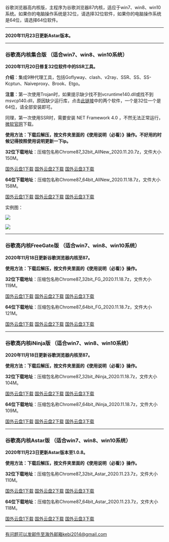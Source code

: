 谷歌浏览器高内核版，主程序为谷歌浏览器87内核，适应于win7、win8、win10系统。如果你的电脑操作系统是32位，请选择32位软件，如果你的电脑操作系统是64位，请选择64位软件。

***

**2020年11月23日更新Astar版本。**

***

### 谷歌高内核集合版  （适合win7、win8、win10系统）

**2020年11月20日修复32位软件中的SSR工具。**

**介绍**：集成9种代理工具，包括Goflyway、clash、v2ray、SSR、SS、SS-Kcptun、Naiveproxy、Brook、Etgo。

**注意**：第一次使用Trojan时，如果提示缺少找不到vcruntime140.dll或找不到msvcp140.dll，原因缺少运行库，点击[此链接](https://www.microsoft.com/en-us/download/details.aspx?id=48145)中的两个软件，一个是32位一个是64位，请全部安装即可。

同理，第一次使用SSR时，需要安装 NET Framework 4.0 ，不然无法正常运行，[微软官网](https://www.microsoft.com/zh-cn/download/details.aspx?id=17718)下载。

**使用方法：下载后解压，按文件夹里面的《使用说明（必看）》操作。不好用的时候记得按照使用说明更新一下ip。**

**32位下载地址**：压缩包名称Chrome87_32bit_AllNew_2020.11.20.7z，文件大小150M。

[国外云盘1下载](https://tr51.free4444.xyz/Chrome87_32bit_AllNew_2020.11.20.7z) 
[国外云盘2下载](https://tr61.free4444.xyz/Chrome87_32bit_AllNew_2020.11.20.7z) 
[国外云盘3下载](https://tr71.free4444.xyz/Chrome87_32bit_AllNew_2020.11.20.7z) 

**64位下载地址**：压缩包名称Chrome87_64bit_AllNew_2020.11.18.7z，文件大小158M。

[国外云盘1下载](https://tr51.free4444.xyz/Chrome87_64bit_AllNew_2020.11.18.7z) 
[国外云盘2下载](https://tr61.free4444.xyz/Chrome87_64bit_AllNew_2020.11.18.7z) 
[国外云盘3下载](https://tr71.free4444.xyz/Chrome87_64bit_AllNew_2020.11.18.7z) 

实例图：

![](https://cdn.jsdelivr.net/gh/Alvin9999/pac2/all1.jpg)

![](https://cdn.jsdelivr.net/gh/Alvin9999/pac2/all2.jpg)

***

### 谷歌高内核FreeGate版  （适合win7、win8、win10系统）

**2020年11月18日更新谷歌浏览器内核至87。**

**使用方法：下载后解压，按文件夹里面的《使用说明（必看）》操作。**

**32位下载地址**：压缩包名称Chrome87_32bit_FG_2020.11.18.7z，文件大小119M。

[国外云盘1下载](https://tr51.free4444.xyz/Chrome87_32bit_FG_2020.11.18.7z) 
[国外云盘2下载](https://tr61.free4444.xyz/Chrome87_32bit_FG_2020.11.18.7z) 
[国外云盘3下载](https://tr71.free4444.xyz/Chrome87_32bit_FG_2020.11.18.7z) 

**64位下载地址**：压缩包名称Chrome87_64bit_FG_2020.11.18.7z，文件大小121M。

[国外云盘1下载](https://tr51.free4444.xyz/Chrome87_64bit_FG_2020.11.18.7z) 
[国外云盘2下载](https://tr61.free4444.xyz/Chrome87_64bit_FG_2020.11.18.7z) 
[国外云盘3下载](https://tr71.free4444.xyz/Chrome87_64bit_FG_2020.11.18.7z) 

***

### 谷歌高内核iNinja版  （适合win7、win8、win10系统）

**2020年11月18日更新谷歌浏览器内核至87。**

**使用方法：下载后解压，按文件夹里面的《使用说明（必看）》操作。**

**32位下载地址**：压缩包名称Chrome87_32bit_iNinja_2020.11.18.7z，文件大小104M。

[国外云盘1下载](https://tr51.free4444.xyz/Chrome87_32bit_iNinja_2020.11.18.7z) 
[国外云盘2下载](https://tr61.free4444.xyz/Chrome87_32bit_iNinja_2020.11.18.7z) 
[国外云盘3下载](https://tr71.free4444.xyz/Chrome87_32bit_iNinja_2020.11.18.7z) 


**64位下载地址**：压缩包名称Chrome87_64bit_iNinja_2020.11.18.7z，文件大小109M。

[国外云盘1下载](https://tr51.free4444.xyz/Chrome87_64bit_iNinja_2020.11.18.7z) 
[国外云盘2下载](https://tr61.free4444.xyz/Chrome87_64bit_iNinja_2020.11.18.7z) 
[国外云盘3下载](https://tr71.free4444.xyz/Chrome87_64bit_iNinja_2020.11.18.7z) 

***

### 谷歌高内核Astar版  （适合win7、win8、win10系统）

**2020年11月23日更新Astar版本至1.0.8。**

**使用方法：下载后解压，按文件夹里面的《使用说明（必看）》操作。**

**32位下载地址**：压缩包名称Chrome87_32bit_Astar_2020.11.23.7z，文件大小110M。

[国外云盘1下载](https://tr51.free4444.xyz/Chrome87_32bit_Astar_2020.11.23.7z) 
[国外云盘2下载](https://tr61.free4444.xyz/Chrome87_32bit_Astar_2020.11.23.7z) 
[国外云盘3下载](https://tr71.free4444.xyz/Chrome87_32bit_Astar_2020.11.23.7z) 


**64位下载地址**：压缩包名称Chrome87_64bit_Astar_2020.11.23.7z，文件大小118M。

[国外云盘1下载](https://tr51.free4444.xyz/Chrome87_64bit_Astar_2020.11.23.7z) 
[国外云盘2下载](https://tr61.free4444.xyz/Chrome87_64bit_Astar_2020.11.23.7z) 
[国外云盘3下载](https://tr71.free4444.xyz/Chrome87_64bit_Astar_2020.11.23.7z) 

***


有问题可以发邮件至海外邮箱kebi2014@gmail.com